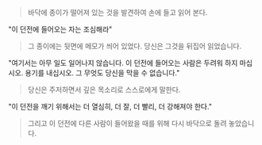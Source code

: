 > 바닥에 종이가 떨어져 있는 것을 발견하여 손에 들고 읽어 본다. 
  
"이 던전에 들어오는 자는 조심해라"  
  
> 그 종이에는 뒷면에 메모가 씌어 있었다. 당신은 그것을 뒤집어 읽었습니다. 

"여기서는 아무 일도 일어나지 않습니다. 이 던전에 들어오는 사람은 두려워 하지 마십시오. 용기를 내십시오. 그 무엇도 당신을 막을 수 없습니다."  
  
> 당신은 주저하면서 깊은 목소리로 스스로에게 말한다.  

"이 던전을 깨기 위해서는 더 열심히, 더 잘, 더 빨리, 더 강해져야 한다."
  
> 그리고 이 던전에 다른 사람이 들어왔을 때를 위해 다시 바닥으로 돌려 놓았습니다.
